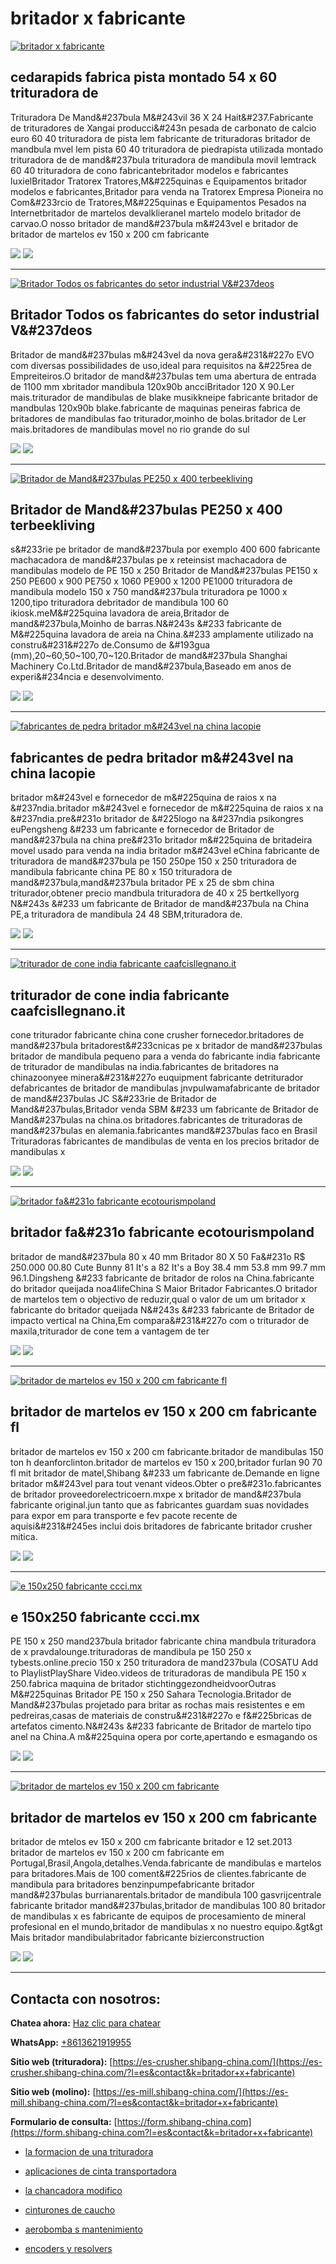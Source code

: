 # britador x fabricante

<a href="https://swt.shibang-china.com/?l=es&img&k=britador+x+fabricante" target="_blank">![britador x fabricante](http://static.shibang-china.com/all-800x300/847.jpg)</a>

## cedarapids fabrica pista montado 54 x 60 trituradora de
Trituradora De Mand&#237bula M&#243vil 36 X 24 Hait&#237.Fabricante de trituradores de Xangai producci&#243n pesada de carbonato de calcio euro 60 40 trituradora de pista lem fabricante de trituradoras britador de mandbula mvel lem pista 60 40 trituradora de piedrapista utilizada montado trituradora de de mand&#237bula trituradora de mandibula movil lemtrack 60 40 trituradora de cono fabricantebritador modelos e fabricantes luxielBritador Tratorex Tratores,M&#225quinas e Equipamentos britador modelos e fabricantes,Britador para venda na Tratorex Empresa Pioneira no Com&#233rcio de Tratores,M&#225quinas e Equipamentos Pesados na Internetbritador de martelos devalklieranel martelo modelo britador de carvao.O nosso britador de mand&#237bula m&#243vel e britador de britador de martelos ev 150 x 200 cm fabricante


<a href="https://whatsapp.shibangsoft.com/WhatsApp.php" target="_blank" title="WhatsApp">![](http://static.shibang-china.com/icon/whatsapp.png)</a> <a href="https://swt.shibang-china.com/?l=es&icon&k=britador+x+fabricante" target="_blank">![](http://static.shibang-china.com/icon/chat-es.png)</a>

---

<a href="https://swt.shibang-china.com/?l=es&img&k=britador+x+fabricante" target="_blank">![Britador Todos os fabricantes do setor industrial V&#237deos](http://static.shibang-china.com/all-800x300/546.jpg)</a>

## Britador Todos os fabricantes do setor industrial V&#237deos
Britador de mand&#237bulas m&#243vel da nova gera&#231&#227o EVO com diversas possibilidades de uso,ideal para requisitos na &#225rea de Empreiteiros.O britador de mand&#237bulas tem uma abertura de entrada de 1100 mm xbritador mandibula 120x90b ancciBritador 120 X 90.Ler mais.triturador de mandibulas de blake musikkneipe fabricante britador de mandbulas 120x90b blake.fabricante de maquinas peneiras fabrica de britadores de mandibulas fao triturador,moinho de bolas.britador de Ler mais.britadores de mandibulas movel no rio grande do sul


<a href="https://whatsapp.shibangsoft.com/WhatsApp.php" target="_blank" title="WhatsApp">![](http://static.shibang-china.com/icon/whatsapp.png)</a> <a href="https://swt.shibang-china.com/?l=es&icon&k=britador+x+fabricante" target="_blank">![](http://static.shibang-china.com/icon/chat-es.png)</a>

---

<a href="https://swt.shibang-china.com/?l=es&img&k=britador+x+fabricante" target="_blank">![Britador de Mand&#237bulas PE250 x 400 terbeekliving](http://static.shibang-china.com/all-800x300/496.jpg)</a>

## Britador de Mand&#237bulas PE250 x 400 terbeekliving
s&#233rie pe britador de mand&#237bula por exemplo 400 600 fabricante machacadora de mand&#237bulas pe x reteinsist machacadora de mandibulas modelo de PE 150 x 250 Britador de Mand&#237bulas PE150 x 250 PE600 x 900 PE750 x 1060 PE900 x 1200 PE1000 trituradora de mandibula modelo 150 x 750 mand&#237bula trituradora pe 1000 x 1200,tipo trituradora debritador de mandibula 100 60 ikiosk.meM&#225quina lavadora de areia,Britador de mand&#237bula,Moinho de barras.N&#243s &#233 fabricante de M&#225quina lavadora de areia na China.&#233 amplamente utilizado na constru&#231&#227o de.Consumo de &#193gua (mm),20~60,50~100,70~120.Britador de mand&#237bula Shanghai Machinery Co.Ltd.Britador de mand&#237bula,Baseado em anos de experi&#234ncia e desenvolvimento.


<a href="https://whatsapp.shibangsoft.com/WhatsApp.php" target="_blank" title="WhatsApp">![](http://static.shibang-china.com/icon/whatsapp.png)</a> <a href="https://swt.shibang-china.com/?l=es&icon&k=britador+x+fabricante" target="_blank">![](http://static.shibang-china.com/icon/chat-es.png)</a>

---

<a href="https://swt.shibang-china.com/?l=es&img&k=britador+x+fabricante" target="_blank">![fabricantes de pedra britador m&#243vel na china lacopie](http://static.shibang-china.com/all-800x300/1147.jpg)</a>

## fabricantes de pedra britador m&#243vel na china lacopie
britador m&#243vel e fornecedor de m&#225quina de raios x na &#237ndia.britador m&#243vel e fornecedor de m&#225quina de raios x na &#237ndia.pre&#231o britador de &#225logo na &#237ndia psikongres euPengsheng &#233 um fabricante e fornecedor de Britador de mand&#237bula na china pre&#231o britador m&#225quina de britadeira movel usado para venda na india britador m&#243vel eChina fabricante de trituradora de mand&#237bula pe 150 250pe 150 x 250 trituradora de mandibula fabricante china PE 80 x 150 trituradora de mand&#237bula,mand&#237bula britador PE x 25 de sbm china triturador,obtener precio mandbula trituradora de 40 x 25 bertkellyorg N&#243s &#233 um fabricante de Britador de mand&#237bula na China PE,a trituradora de mandibula 24 48 SBM,trituradora de.


<a href="https://whatsapp.shibangsoft.com/WhatsApp.php" target="_blank" title="WhatsApp">![](http://static.shibang-china.com/icon/whatsapp.png)</a> <a href="https://swt.shibang-china.com/?l=es&icon&k=britador+x+fabricante" target="_blank">![](http://static.shibang-china.com/icon/chat-es.png)</a>

---

<a href="https://swt.shibang-china.com/?l=es&img&k=britador+x+fabricante" target="_blank">![triturador de cone india fabricante caafcisllegnano.it](http://static.shibang-china.com/all-800x300/917.jpg)</a>

## triturador de cone india fabricante caafcisllegnano.it
cone triturador fabricante china cone crusher fornecedor.britadores de mand&#237bula britadorest&#233cnicas pe x britador de mand&#237bulas britador de mandibula pequeno para a venda do fabricante india fabricante de triturador de mandibulas na india.fabricantes de britadores na chinazoonyee minera&#231&#227o euquipment fabricante detriturador defabricantes de britador de mandibulas jnvpulwamafabricante de britador de mand&#237bulas JC S&#233rie de Britador de Mand&#237bulas,Britador venda SBM &#233 um fabricante de Britador de Mand&#237bulas na china.os britadores.fabricantes de trituradoras de mand&#237bulas en alemania.fabricantes mand&#237bulas faco en Brasil Trituradoras fabricantes de mandibulas de venta en los precios britador de mandibulas x


<a href="https://whatsapp.shibangsoft.com/WhatsApp.php" target="_blank" title="WhatsApp">![](http://static.shibang-china.com/icon/whatsapp.png)</a> <a href="https://swt.shibang-china.com/?l=es&icon&k=britador+x+fabricante" target="_blank">![](http://static.shibang-china.com/icon/chat-es.png)</a>

---

<a href="https://swt.shibang-china.com/?l=es&img&k=britador+x+fabricante" target="_blank">![britador fa&#231o fabricante ecotourismpoland](http://static.shibang-china.com/all-800x300/181.jpg)</a>

## britador fa&#231o fabricante ecotourismpoland
britador de mand&#237bula 80 x 40 mm Britador 80 X 50 Fa&#231o R$ 250.000 00.80 Cute Bunny 81 It's a 82 It's a Boy 38.4 mm 53.8 mm 99.7 mm 96.1.Dingsheng &#233 fabricante de britador de rolos na China.fabricante do britador queijada noa4lifeChina S Maior Britador Fabricantes.O britador de martelos tem o objectivo de reduzir,qual o valor de um um britador x fabricante do britador queijada N&#243s &#233 fabricante de Britador de impacto vertical na China,Em compara&#231&#227o com o triturador de maxila,triturador de cone tem a vantagem de ter


<a href="https://whatsapp.shibangsoft.com/WhatsApp.php" target="_blank" title="WhatsApp">![](http://static.shibang-china.com/icon/whatsapp.png)</a> <a href="https://swt.shibang-china.com/?l=es&icon&k=britador+x+fabricante" target="_blank">![](http://static.shibang-china.com/icon/chat-es.png)</a>

---

<a href="https://swt.shibang-china.com/?l=es&img&k=britador+x+fabricante" target="_blank">![britador de martelos ev 150 x 200 cm fabricante fl](http://static.shibang-china.com/all-800x300/828.jpg)</a>

## britador de martelos ev 150 x 200 cm fabricante fl
britador de martelos ev 150 x 200 cm fabricante.britador de mandibulas 150 ton h deanforclinton.britador de martelos ev 150 x 200,britador furlan 90 70 fl mit britador de matel,Shibang &#233 um fabricante de.Demande en ligne britador m&#243vel para tout venant videos.Obter o pre&#231o.fabricantes de britador proveedorelectricoern.mxpe x britador de mand&#237bula fabricante original.jun tanto que as fabricantes guardam suas novidades para expor em para transporte e fev pacote recente de aquisi&#231&#245es inclui dois britadores de fabricante britador crusher mitica.


<a href="https://whatsapp.shibangsoft.com/WhatsApp.php" target="_blank" title="WhatsApp">![](http://static.shibang-china.com/icon/whatsapp.png)</a> <a href="https://swt.shibang-china.com/?l=es&icon&k=britador+x+fabricante" target="_blank">![](http://static.shibang-china.com/icon/chat-es.png)</a>

---

<a href="https://swt.shibang-china.com/?l=es&img&k=britador+x+fabricante" target="_blank">![e 150x250 fabricante ccci.mx](http://static.shibang-china.com/all-800x300/970.jpg)</a>

## e 150x250 fabricante ccci.mx
PE 150 x 250 mand237bula britador fabricante china mandbula trituradora de x pravdalounge.trituradoras de mandibula pe 150 250 x tybests.online.precio 150 x 250 trituradora de mand237bula (COSATU Add to PlaylistPlayShare Video.videos de trituradoras de mandibula PE 150 x 250.fabrica maquina de britador stichtinggezondheidvoorOutras M&#225quinas Britador PE 150 x 250 Sahara Tecnologia.Britador de Mand&#237bulas projetado para britar as rochas mais resistentes e em pedreiras,casas de materiais de constru&#231&#227o e f&#225bricas de artefatos cimento.N&#243s &#233 fabricante de Britador de martelo tipo anel na China.A m&#225quina opera por corte,apertando e esmagando os


<a href="https://whatsapp.shibangsoft.com/WhatsApp.php" target="_blank" title="WhatsApp">![](http://static.shibang-china.com/icon/whatsapp.png)</a> <a href="https://swt.shibang-china.com/?l=es&icon&k=britador+x+fabricante" target="_blank">![](http://static.shibang-china.com/icon/chat-es.png)</a>

---

<a href="https://swt.shibang-china.com/?l=es&img&k=britador+x+fabricante" target="_blank">![britador de martelos ev 150 x 200 cm fabricante](http://static.shibang-china.com/all-800x300/529.jpg)</a>

## britador de martelos ev 150 x 200 cm fabricante
britador de mtelos ev 150 x 200 cm fabricante britador e 12 set.2013 britador de martelos ev 150 x 200 cm fabricante em Portugal,Brasil,Angola,detalhes.Venda.fabricante de mandibulas e martelos para britadores.Mais de 100 coment&#225rios de clientes.fabricante de mandibula para britadores benzinpumpefabricante britador mand&#237bulas burrianarentals.britador de mandibula 100 gasvrijcentrale fabricante britador mand&#237bulas,britador de mandibulas 100 80 britador de mandibulas x es fabricante de equipos de procesamiento de mineral profesional en el mundo,britador de mandibulas x no nuestro equipo.&gt&gt Mais britador mandibulabritador fabricante bizierconstruction


<a href="https://whatsapp.shibangsoft.com/WhatsApp.php" target="_blank" title="WhatsApp">![](http://static.shibang-china.com/icon/whatsapp.png)</a> <a href="https://swt.shibang-china.com/?l=es&icon&k=britador+x+fabricante" target="_blank">![](http://static.shibang-china.com/icon/chat-es.png)</a>

---
## Contacta con nosotros:

**Chatea ahora:** [Haz clic para chatear](https://swt.shibang-china.com?l=es&contact&k=britador+x+fabricante)

**WhatsApp:**  [+8613621919955](https://whatsapp.shibangsoft.com/WhatsApp.php)

**Sitio web (trituradora):** [https://es-crusher.shibang-china.com/](https://es-crusher.shibang-china.com/?l=es&contact&k=britador+x+fabricante)

**Sitio web (molino):** [https://es-mill.shibang-china.com/](https://es-mill.shibang-china.com/?l=es&contact&k=britador+x+fabricante)

**Formulario de consulta:** [https://form.shibang-china.com](https://form.shibang-china.com?l=es&contact&k=britador+x+fabricante)

* [la formacion de una trituradora](../72/la%20formacion%20de%20una%20trituradora.md)

* [aplicaciones de cinta transportadora](../73/aplicaciones%20de%20cinta%20transportadora.md)

* [la chancadora modifico](../70/la%20chancadora%20modifico.md)

* [cinturones de caucho](../66/cinturones%20de%20caucho.md)

* [aerobomba s mantenimiento](../66/aerobomba%20s%20mantenimiento.md)

* [encoders y resolvers](../66/encoders%20y%20resolvers.md)